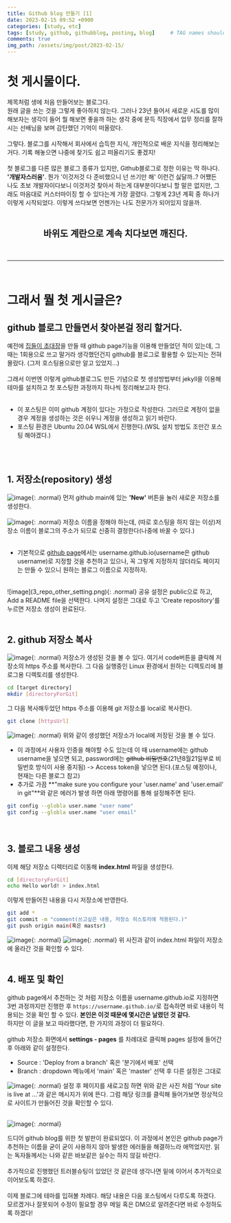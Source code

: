 ```yaml
---
title: Github blog 만들기 [1]
date: 2023-02-15 09:52 +0900
categories: [study, etc]
tags: [study, github, githubblog, posting, blog]     # TAG names should always be lowercase
comments: true
img_path: /assets/img/post/2023-02-15/
---
```


# 첫 게시물이다.
제목처럼 생에 처음 만들어보는 블로그다. <br>
원래 글을 쓰는 것을 그렇게 좋아하지 않는다. 그러나 23년 들어서 새로운 시도를 많이 해보자는 생각이 들어 뭘 해보면 좋을까 하는 생각 중에 문득 직장에서 업무 정리를 잘하시는 선배님을 보며 감탄했던 기억이 떠올랐다.<br>
<br>
그렇다. 블로그를 시작해서 회사에서 습득한 지식, 개인적으로 배운 지식을 정리해보는거다. 기록 해놓으면 나중에 찾기도 쉽고 떠올리기도 좋겠지!<br>
<br>
첫 블로그를 다른 많은 블로그 종류가 있지만, Github블로그로 정한 이유는 딱 하나다. **'개발자스러움'**. 뭔가 '이것저것 다 준비했으니 넌 쓰기만 해' 이런건 싫달까..? 어쨌든 나도 초보 개발자이다보니 이것저것 찾아서 하는게 대부분이다보니 할 말은 없지만, 그래도 마음대로 커스터마이징 할 수 있다는게 가장 끌렸다. 그렇게 23년 계획 중 하나가 이렇게 시작되었다. 이렇게 쓰다보면 언젠가는 나도 전문가가 되어있지 않을까.<br><br>


<center><h2><b>바위도 계란으로 계속 치다보면 깨진다.</b></h2></center>
<br>

---
<br>

# 그래서 뭘 첫 게시글은?
## github 블로그 만들면서 찾아본걸 정리 할거다.
예전에 [집들이 초대장](https://siy415.github.io/inviteyou/)을 만들 때 github page기능을 이용해 만들었던 적이 있는데, 그 때는 1회용으로 쓰고 말거라 생각했던건지 github를 블로그로 활용할 수 있는지는 전혀 몰랐다. (그저 호스팅용으로만 알고 있었지...)<br>
<br>
그래서 이번엔 이렇게 github블로그도 만든 기념으로 첫 생성방법부터 jekyll을 이용해 테마를 설치하고 첫 포스팅한 과정까지 하나씩 정리해보고자 한다. <br>
<br>
* 이 포스팅은 이미 github 계정이 있다는 가정으로 작성한다. 그러므로 계정이 없을 경우 계정을 생성하는 것은 쉬우니 계정을 생성하고 읽기 바란다.
* 포스팅 환경은 Ubuntu 20.04 WSL에서 진행한다.(WSL 설치 방법도 조만간 포스팅 해야겠다.)
<br>
<br>


## 1. 저장소(repository) 생성
![image](1_git_main.png){: .normal}
먼저 github main에 있는 **'New'** 버튼을 눌러 새로운 저장소를 생성한다. <br>
<br>
![image](2_repo_name.png){: .normal}
저장소 이름을 정해야 하는데, (따로 호스팅을 하지 않는 이상)저장소 이름이 블로그의 주소가 되므로 신중히 결정한다(나중에 바꿀 수 있다.)<br>
<br>

* 기본적으로 [github page](https://docs.github.com/ko/pages)에서는 username.github.io(username은 github username)로 지정할 것을 추천하고 있으나, 꼭 그렇게 지정하지 않더라도 페이지는 만들 수 있으니 원하는 블로그 이름으로 지정하자.<br>

<br>
![image](3_repo_other_setting.png){: .normal}
공유 설정은 public으로 하고, Add a README file을 선택한다. 나머지 설정은 그대로 두고 'Create repository'를 누르면 저장소 생성이 완료된다.<br>
<br>

## 2. github 저장소 복사
![image](4_repo_main.png){: .normal}
저장소가 생성된 것을 볼 수 있다. 여기서 code버튼을 클릭해 저장소의 https 주소를 복사한다. 그 다음 실행중인 Linux 환경에서 원하는 디렉토리에 블로그용 디렉토리를 생성한다.<br>

```bash
cd [target directory]
mkdir [directoryForGit]
```
그 다음 복사해두었던 https 주소를 이용해 git 저장소를 local로 복사한다.
```bash
git clone [httpsUrl]
```

![image](5_wsl_clone.png){: .normal}
위와 같이 생성했던 저장소가 local에 저장된 것을 볼 수 있다.<br>

* 이 과정에서 사용자 인증을 해야할 수도 있는데 이 때 username에는 github username을 넣으면 되고, password에는 ~~github 비밀번호~~(21년8월21일부로 비밀번호 방식이 사용 중지됨) -> Access token을 넣으면 된다.(포스팅 예정이나, 현재는 다른 블로그 참고)<br>
* 추가로 가끔 **"make sure you configure your 'user.name' and 'user.email' in git"**와 같은 에러가 발생 하면 아래 명령어를 통해 설정해주면 된다.<br>


```bash
git config --globla user.name "user name"
git config --globla user.name "user email"
```
<br>

## 3. 블로그 내용 생성
이제 해당 저장소 디렉터리로 이동해 **index.html** 파일을 생성한다.
```bash
cd [directoryForGit]
echo Hello world! > index.html
```

이렇게 만들어진 내용을 다시 저장소에 반영한다.
```bash
git add *
git commit -m "comment(쓰고싶은 내용, 저장소 히스토리에 적용된다.)"
git push origin main(혹은 mastsr)
```
![image](6_push_index.png){: .normal}
![image](7_main_pushed.png){: .normal}
위 사진과 같이 index.html 파일이 저장소에 올라간 것을 확인할 수 있다.<br>
<br>

## 4. 배포 및 확인
github page에서 추천하는 것 처럼 저장소 이름을 username.github.io로 지정하면 3번 과정까지만 진행한 후 `https://username.github.io/`로 접속하면 바로 내용이 적용되는 것을 확인 할 수 있다. **본인은 이것 때문에 몇시간은 날렸던 것 같다.**<br>
하지만 이 글을 보고 따라했다면, 한 가지의 과정이 더 필요하다.<br>
<br>
github 저장소 화면에서 **settings - pages** 를 차례대로 클릭해 pages 설정에 들어간 후 아래와 같이 설정한다.<br>

* Source : 'Deploy from a branch' 혹은 '분기에서 배포' 선택
* Branch : dropdown 메뉴에서 'main' 혹은 'master' 선택 후 다른 설정은 그대로 

![image](8_page_setting.png){: .normal}
설정 후 페이지를 새로고침 하면 위와 같은 사진 처럼 'Your site is live at ...'과 같은 메시지가 위에 뜬다. 그럼 해당 링크를 클릭해 들어가보면 정상적으로 사이트가 만들어진 것을 확인할 수 있다.<br>
<br>

![image](9_complete.png){: .normal}

드디어 github blog를 위한 첫 발판이 완료되었다. 이 과정에서 본인은 github page가 추천하는 이름을 굳이 굳이 사용하지 않아 발생한 에러들을 해결하느라 애먹었지만. 읽는 독자들께서는 나와 같은 바보같은 실수는 하지 않길 바란다.<br>
<br>
추가적으로 진행했던 트러블슈팅이 있었던 것 같은데 생각나면 밑에 이어서 추가적으로 이어보도록 하겠다.<br>
<br>
이제 블로그에 테마를 입혀볼 차례다. 해당 내용은 다음 포스팅에서 다루도록 하겠다.<br>
모르겠거나 잘못되어 수정이 필요할 경우 메일 혹은 DM으로 알려준다면 바로 수정하도록 하겠다!